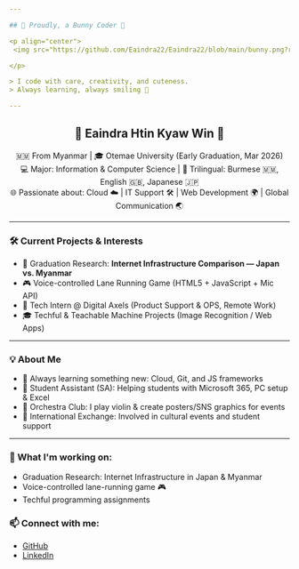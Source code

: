 ```yaml
---

## 🌸 Proudly, a Bunny Coder 🐰

<p align="center">
 <img src="https://github.com/Eaindra22/Eaindra22/blob/main/bunny.png?raw=true" width="150">

</p>

> I code with care, creativity, and cuteness.  
> Always learning, always smiling 🌟

---
```


<h2 align="center">🌟 Eaindra Htin Kyaw Win 🌟</h2>

<p align="center">
  🇲🇲 From Myanmar | 🎓 Otemae University (Early Graduation, Mar 2026)<br>
  💻 Major: Information & Computer Science | 💬 Trilingual: Burmese 🇲🇲, English 🇬🇧, Japanese 🇯🇵<br>
  🌐 Passionate about: Cloud ☁️ | IT Support 🛠️ | Web Development 🌍 | Global Communication 🌏
</p>

---

### 🛠️ Current Projects & Interests

- 🧪 Graduation Research: **Internet Infrastructure Comparison — Japan vs. Myanmar**
- 🎮 Voice-controlled Lane Running Game (HTML5 + JavaScript + Mic API)
- 💼 Tech Intern @ Digital Axels (Product Support & OPS, Remote Work)
- 🎓 Techful & Teachable Machine Projects (Image Recognition / Web Apps)

---

### 💡 About Me

- 🌱 Always learning something new: Cloud, Git, and JS frameworks
- 🤝 Student Assistant (SA): Helping students with Microsoft 365, PC setup & Excel
- 🎻 Orchestra Club: I play violin & create posters/SNS graphics for events
- 🌸 International Exchange: Involved in cultural events and student support

---

### 🌱 What I'm working on:
- Graduation Research: Internet Infrastructure in Japan & Myanmar
- Voice-controlled lane-running game 🎮
- Techful programming assignments

### 📫 Connect with me:
- [GitHub](https://github.com/Eaindra22)
- [LinkedIn](https://www.linkedin.com/in/enna-eaindra-aba672318/) 

